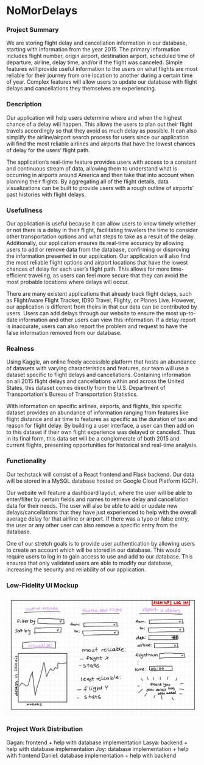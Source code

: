 # NoMorDelays
### Project Summary
We are storing flight delay and cancellation information in our database, starting with information from the year 2015. The primary information includes flight number, origin airport, destination airport, scheduled time of departure, airline, delay time, and/or if the flight was canceled. Simple features will provide useful information to the users on what flights are most reliable for their journey from one location to another during a certain time of year. Complex features will allow users to update our database with flight delays and cancellations they themselves are experiencing. 

### Description
Our application will help users determine where and when the highest chance of a delay will happen. This allows the users to plan out their flight travels accordingly so that they avoid as much delay as possible. It can also simplify the airline/airport search process for users since our application will find the most reliable airlines and airports that have the lowest chances of delay for the users’ flight path. 

The application’s real-time feature provides users with access to a constant and continuous stream of data, allowing them to understand what is occurring in airports around America and then take that into account when planning their flights. By aggregating all of the flight details, data visualizations can be built to provide users with a rough outline of airports’ past histories with flight delays. 

### Usefullness
Our application is useful because it can allow users to know timely whether or not there is a delay in their flight, facilitating travelers the time to consider other transportation options and what steps to take as a result of the delay. Additionally, our application ensures its real-time accuracy by allowing users to add or remove data from the database, confirming or disproving the information presented in our application. Our application will also find the most reliable flight options and airport locations that have the lowest chances of delay for each user’s flight path. This allows for more time-efficient traveling, as users can feel more secure that they can avoid the most probable locations where delays will occur. 

There are many existent applications that already track flight delays, such as FlightAware Flight Tracker, ID90 Travel, Flighty, or Planes Live. However, our application is different from theirs in that our data can be contributed by users. Users can add delays through our website to ensure the most up-to-date information and other users can view this information. If a delay report is inaccurate, users can also report the problem and request to have the false information removed from our database.

### Realness
Using Kaggle, an online freely accessible platform that hosts an abundance of datasets with varying characteristics and features, our team will use a dataset specific to flight delays and cancellations. Containing information on all 2015 flight delays and cancellations within and across the United States, this dataset comes directly from the U.S. Department of Transportation's Bureau of Transportation Statistics. 

With information on specific airlines, airports, and flights, this specific dataset provides an abundance of information ranging from features like flight distance and air time to features as specific as the duration of taxi and reason for flight delay. By building a user interface, a user can then add on to this dataset if their own flight experience was delayed or canceled. Thus in its final form, this data set will be a conglomerate of both 2015 and current flights, presenting opportunities for historical and real-time analysis. 

### Functionality
Our techstack will consist of a React frontend and Flask backend. Our data will be stored in a MySQL database hosted on Google Cloud Platform (GCP).

Our website will feature a dashboard layout, where the user will be able to enter/filter by certain fields and names to retrieve delay and cancellation data for their needs. The user will also be able to add or update new delays/cancellations that they have just experienced to help with the overall average delay for that airline or airport. If there was a typo or false entry, the user or any other user can also remove a specific entry from the database. 

One of our stretch goals is to provide user authentication by allowing users to create an account which will be stored in our database. This would require users to log in to gain access to use and add to our database. This ensures that only validated users are able to modify our database, increasing the security and reliability of our application. 

### Low-Fidelity UI Mockup
![](./lofi_mockup.jpg)
### Project Work Distribution
Gagan: frontend + help with database implementation
Lasya: backend + help with database implementation
Joy: database implementation + help with frontend
Daniel: database implementation + help with backend 
